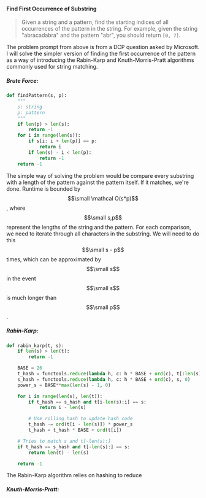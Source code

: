#### Find First Occurrence of Substring

> Given a string and a pattern, find the starting indices of all occurrences of the pattern in the string. For example, given the string "abracadabra" and the pattern "abr", you should return `[0, 7]`.

The problem prompt from above is from a DCP question asked by Microsoft. I will solve the simpler version of finding the first occurrence of the pattern as a way of introducing the Rabin-Karp and Knuth-Morris-Pratt algorithms commonly used for string matching.

##### Brute Force:

```py
def findPattern(s, p):
    """
    s: string
    p: pattern
    """
    if len(p) > len(s):
        return -1
    for i in range(len(s)):
        if s[i: i + len(p)] == p:
            return i
        if len(s) - i < len(p):
            return -1
    return -1
```

The simple way of solving the problem would be compare every substring with a length of the pattern against the pattern itself. If it matches, we're done. Runtime is bounded by $$\small \mathcal O(s*p)$$, where $$\small s,p$$ represent the lengths of the string and the pattern. For each comparison, we need to iterate through all characters in the substring. We will need to do this $$\small s - p$$ times, which can be approximated by $$\small s$$ in the event $$\small s$$ is much longer than $$\small p$$. 

##### Rabin-Karp:

```py
def rabin_karp(t, s):
    if len(s) > len(t):
        return -1

    BASE = 26
    t_hash = functools.reduce(lambda h, c: h * BASE + ord(c), t[:len(s)], 0)
    s_hash = functools.reduce(lambda h, c: h * BASE + ord(c), s, 0)
    power_s = BASE**max(len(s) - 1, 0)

    for i in range(len(s), len(t)):
        if t_hash == s_hash and t[i-len(s):i] == s:
            return i - len(s)

        # Use rolling hash to update hash code
        t_hash -= ord(t[i - len(s)]) * power_s
        t_hash = t_hash * BASE + ord(t[i])

    # Tries to match s and t[-len(s):]
    if t_hash == s_hash and t[-len(s):] == s:
        return len(t) - len(s)

    return -1
```

The Rabin-Karp algorithm relies on hashing to reduce 

##### Knuth-Morris-Pratt:

```

```



